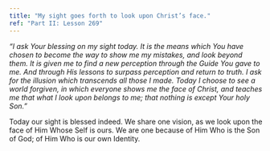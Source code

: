 ```yaml
---
title: "My sight goes forth to look upon Christ’s face."
ref: "Part II: Lesson 269"
---
```


*“I ask Your blessing on my sight today. It is the means which You have
chosen to become the way to show me my mistakes, and look beyond them.
It is given me to find a new perception through the Guide You gave to
me. And through His lessons to surpass perception and return to truth. I
ask for the illusion which transcends all those I made. Today I choose to
see a world forgiven, in which everyone shows me the face of Christ, and
teaches me that what I look upon belongs to me; that nothing is except
Your holy Son.”*

Today our sight is blessed indeed. We share one vision, as we look upon
the face of Him Whose Self is ours. We are one because of Him Who is the
Son of God; of Him Who is our own Identity.

